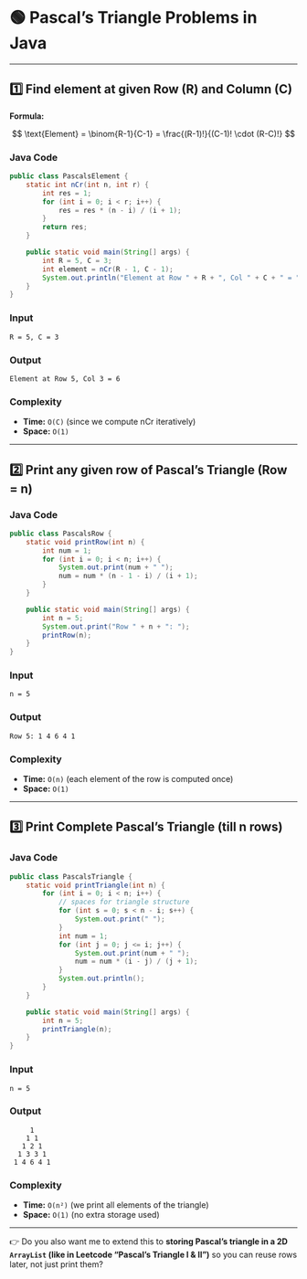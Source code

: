 # 🟢 Pascal’s Triangle Problems in Java

---

## 1️⃣ Find element at given Row (R) and Column (C)

**Formula:**

$$
\text{Element} = \binom{R-1}{C-1} = \frac{(R-1)!}{(C-1)! \cdot (R-C)!}
$$

### **Java Code**

```java
public class PascalsElement {
    static int nCr(int n, int r) {
        int res = 1;
        for (int i = 0; i < r; i++) {
            res = res * (n - i) / (i + 1);
        }
        return res;
    }

    public static void main(String[] args) {
        int R = 5, C = 3;
        int element = nCr(R - 1, C - 1);
        System.out.println("Element at Row " + R + ", Col " + C + " = " + element);
    }
}
```

### **Input**

```
R = 5, C = 3
```

### **Output**

```
Element at Row 5, Col 3 = 6
```

### **Complexity**

* **Time:** `O(C)` (since we compute nCr iteratively)
* **Space:** `O(1)`

---

## 2️⃣ Print any given row of Pascal’s Triangle (Row = n)

### **Java Code**

```java
public class PascalsRow {
    static void printRow(int n) {
        int num = 1;
        for (int i = 0; i < n; i++) {
            System.out.print(num + " ");
            num = num * (n - 1 - i) / (i + 1);
        }
    }

    public static void main(String[] args) {
        int n = 5;
        System.out.print("Row " + n + ": ");
        printRow(n);
    }
}
```

### **Input**

```
n = 5
```

### **Output**

```
Row 5: 1 4 6 4 1
```

### **Complexity**

* **Time:** `O(n)` (each element of the row is computed once)
* **Space:** `O(1)`

---

## 3️⃣ Print Complete Pascal’s Triangle (till n rows)

### **Java Code**

```java
public class PascalsTriangle {
    static void printTriangle(int n) {
        for (int i = 0; i < n; i++) {
            // spaces for triangle structure
            for (int s = 0; s < n - i; s++) {
                System.out.print(" ");
            }
            int num = 1;
            for (int j = 0; j <= i; j++) {
                System.out.print(num + " ");
                num = num * (i - j) / (j + 1);
            }
            System.out.println();
        }
    }

    public static void main(String[] args) {
        int n = 5;
        printTriangle(n);
    }
}
```

### **Input**

```
n = 5
```

### **Output**

```
     1 
    1 1 
   1 2 1 
  1 3 3 1 
 1 4 6 4 1 
```

### **Complexity**

* **Time:** `O(n²)` (we print all elements of the triangle)
* **Space:** `O(1)` (no extra storage used)

---

👉 Do you also want me to extend this to **storing Pascal’s triangle in a 2D `ArrayList` (like in Leetcode “Pascal’s Triangle I & II”)** so you can reuse rows later, not just print them?
